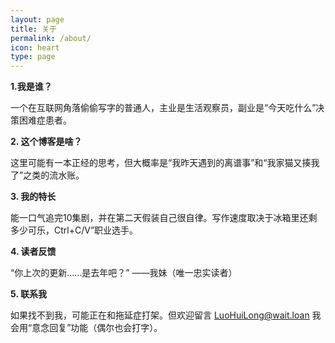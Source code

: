 ```yaml
---
layout: page
title: 关于
permalink: /about/
icon: heart
type: page
---
```


 **1.我是谁？**
 
一个在互联网角落偷偷写字的普通人，主业是生活观察员，副业是“今天吃什么”决策困难症患者。

**2. 这个博客是啥？**

这里可能有一本正经的思考，但大概率是“我昨天遇到的离谱事”和“我家猫又揍我了”之类的流水账。

**3. 我的特长**

能一口气追完10集剧，并在第二天假装自己很自律。写作速度取决于冰箱里还剩多少可乐，Ctrl+C/V”职业选手。

**4. 读者反馈**

“你上次的更新……是去年吧？” ——我妹（唯一忠实读者）

**5. 联系我**

如果找不到我，可能正在和拖延症打架。但欢迎留言 [LuoHuiLong@wait.loan](mailto:luohuilong@wait.loan) 我会用“意念回复”功能（偶尔也会打字）。
